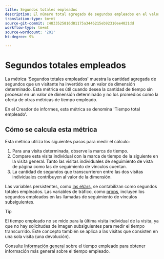 ```yaml
---
title: Segundos totales empleados
description: El número total agregado de segundos empleados en el valor de la dimensión.
translation-type: tm+mt
source-git-commit: c4833525816d81175a3446215eb92310ee4021dd
workflow-type: tm+mt
source-wordcount: '201'
ht-degree: 9%

---
```



# Segundos totales empleados

La métrica &#39;Segundos totales empleados&#39; muestra la cantidad agregada de segundos que un visitante ha invertido en un valor de dimensión determinado. Esta métrica es útil cuando desea la cantidad de tiempo sin procesar en un valor de dimensión determinado y no los promedios como la oferta de otras métricas de tiempo empleado.

En el Creador de informes, esta métrica se denomina &#39;Tiempo total empleado&#39;.

## Cómo se calcula esta métrica

Esta métrica utiliza los siguientes pasos para medir el cálculo:

1. Para una visita determinada, observe la marca de tiempo.
2. Compare esta visita individual con la marca de tiempo de la siguiente en la visita general. Tanto las visitas individuales de seguimiento de vista de página como las de seguimiento de vínculos cuentan.
3. La cantidad de segundos que transcurrieron entre las dos visitas individuales contribuyen al valor de la dimensión.

Las variables persistentes, como [las eVars](../dimensions/evar.md), se contabilizan como segundos totales empleados. Las variables de tráfico, como [props](../dimensions/prop.md), incluyen los segundos empleados en las llamadas de seguimiento de vínculos subsiguientes.

>[!TIP]
>
>El tiempo empleado no se mide para la última visita individual de la visita, ya que no hay solicitudes de imagen subsiguientes para medir el tiempo transcurrido. Este concepto también se aplica a las visitas que consisten en una sola visita (una devolución).

Consulte [Información general](time-spent.md) sobre el tiempo empleado para obtener información más general sobre el tiempo empleado.
